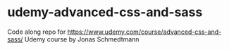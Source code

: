 # udemy-advanced-css-and-sass
Code along repo for https://www.udemy.com/course/advanced-css-and-sass/ Udemy course by Jonas Schmedtmann
